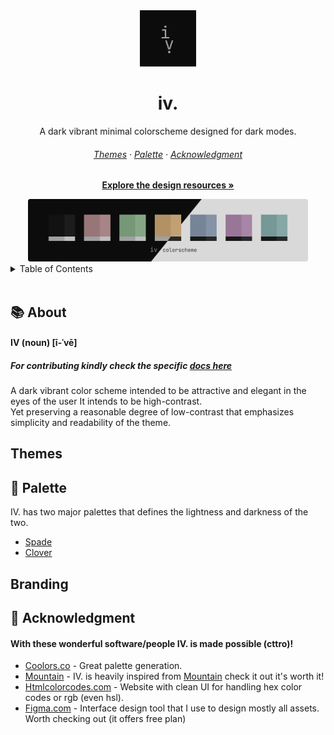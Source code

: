 <div align="center">
  <img src="assets/logo.png" width="90" height="90" />
  <h1>iv.</h1>
  <p>A dark vibrant minimal colorscheme designed for dark modes.</p>
  <h6>
    <a href="#themes">Themes</a> ·
    <a href="#art-palette">Palette</a> ·
    <a href="#gift_heart-acknowledgment">Acknowledgment</a>
  </h6>
  <p><a href="#themes"><strong>Explore the design resources »</strong></a></p>
  
  <img src="assets/colorscheme.png" height="100" />
    
</div>

<!-- TABLE OF CONTENTS -->
<details>
  <summary>Table of Contents</summary>
  <br />
  <ol>
    <li>
      <a href="#books-about">About the colorscheme</a>
      <ul>
        <li><a href="#built-with">Built With</a></li>
      </ul>
    </li>
    <li>
      <a href="#themes">Themes</a>
      <ul>
        <li><a href="#available-themes">Available Themes</a></li>
      </ul>
    </li>
    <li>
      <a href="#art-palette">Palette</a>
      <ul>
        <li><a href="#spades">Spades</a></li>
        <li><a href="#cloverT">Clover</a></li>
      </ul>
    </li>
    <li>
      <a href="#branding">Branding</a>
      <ul>
        <li><a href="#resources">Resources</a></li>
      </ul>
    </li>
    <li><a href="#gift_heart-acknowledgment">Acknowledgment</a></li>
  </ol>
</details>

<br />

## :books: About
#### IV (noun) [ī-ˈvē]
##### For contributing kindly check the specific [docs here](contributing.md)
A dark vibrant color scheme intended to be attractive and elegant in the eyes of the user It intends to be high-contrast.   
Yet preserving a reasonable degree of low-contrast that emphasizes simplicity and readability of the theme.  

## Themes

## :art: Palette

IV. has two major palettes that defines the lightness and darkness of the two.

- [Spade](../palettes/spade.md)
- [Clover](../palettes/clover.md)

## Branding

## :gift_heart: Acknowledgment
#### With these wonderful software/people IV. is made possible (cttro)!

- [Coolors.co](https://coolors.co) - Great palette generation.
- [Mountain](https://github.com/mountain-theme) - IV. is heavily inspired from [Mountain](https://github.com/mountain-theme) check it out it's worth it!
- [Htmlcolorcodes.com](https://htmlcolorcodes.com) - Website with clean UI for handling hex color codes or rgb (even hsl).
- [Figma.com](https://figma.com) - Interface design tool that I use to design mostly all assets. Worth checking out (it offers free plan)
